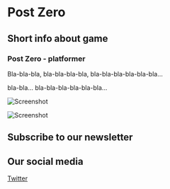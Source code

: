 <html><head>
<!-- Google Tag Manager -->
<script>(function(w,d,s,l,i){w[l]=w[l]||[];w[l].push({'gtm.start':
new Date().getTime(),event:'gtm.js'});var f=d.getElementsByTagName(s)[0],
j=d.createElement(s),dl=l!='dataLayer'?'&l='+l:'';j.async=true;j.src=
'https://www.googletagmanager.com/gtm.js?id='+i+dl;f.parentNode.insertBefore(j,f);
})(window,document,'script','dataLayer','GTM-PJ9DT2C');</script>
<!-- End Google Tag Manager -->
<title>Post Zero - pikeperchgs</title>
</head></html>
<body>
<!-- Google Tag Manager (noscript) -->
<noscript><iframe src="https://www.googletagmanager.com/ns.html?id=GTM-PJ9DT2C"
height="0" width="0" style="display:none;visibility:hidden"></iframe></noscript>
<!-- End Google Tag Manager (noscript) -->
</body>

# Post Zero

## Short info about game

### Post Zero - platformer

Bla-bla-bla, bla-bla-bla-bla, bla-bla-bla-bla-bla-bla...

bla-bla... bla-bla-bla-bla-bla-bla...

![Screenshot](https://media.discordapp.net/attachments/614202490853785614/804715391741329438/boxes.gif)

![Screenshot](https://media.discordapp.net/attachments/614202490853785614/804717461173829652/gameplay.gif)

## Subscribe to our newsletter
<!-- SubFormScr -->
<script src="//web.webformscr.com/apps/fc3/build/loader.js" sp-form-id="62f228c7347a02cb854c06ea84e5f4dfa0294926728b208a8d24f2b81eacf519"></script>
<!-- /SubFormScr -->

## Our social media
[Twitter](https://twitter.com/pikeperchgs)



<script type="text/javascript" src="accets/sys/js/jquery-3.5.1.js"></script>
